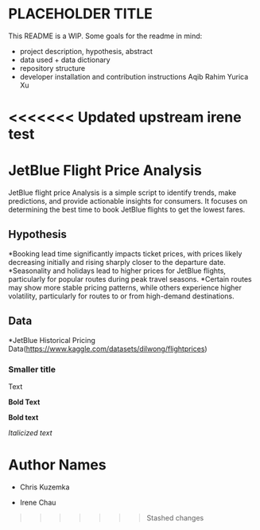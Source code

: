 # PLACEHOLDER TITLE

This README is a WIP. Some goals for the readme in mind:

- project description, hypothesis, abstract
- data used + data dictionary
- repository structure
- developer installation and contribution instructions
Aqib Rahim
Yurica Xu

<<<<<<< Updated upstream
irene test
=======


# JetBlue Flight Price Analysis
JetBlue flight price Analysis is a simple script to identify trends, make predictions, and provide actionable insights for consumers. It focuses on determining the best time to book JetBlue flights to get the lowest fares.
## Hypothesis
*Booking lead time significantly impacts ticket prices, with prices likely decreasing initially and rising sharply closer to the departure date.
*Seasonality and holidays lead to higher prices for JetBlue flights, particularly for popular routes during peak travel seasons.
*Certain routes may show more stable pricing patterns, while others experience higher volatility, particularly for routes to or from high-demand destinations.
## Data
*JetBlue Historical Pricing Data(https://www.kaggle.com/datasets/dilwong/flightprices)

### Smaller title

Text

**Bold Text**

__Bold text__

*Italicized text*

# Author Names

- Chris Kuzemka

- Irene Chau
>>>>>>> Stashed changes
